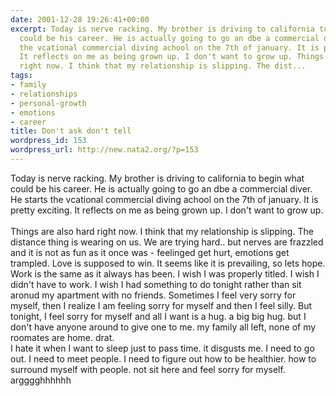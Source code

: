 ```yaml
---
date: 2001-12-28 19:26:41+00:00
excerpt: Today is nerve racking. My brother is driving to california to begin what
  could be his career. He is actually going to go an dbe a commercial diver. He starts
  the vcational commercial diving achool on the 7th of january. It is pretty exciting.
  It reflects on me as being grown up. I don't want to grow up. Things are also hard
  right now. I think that my relationship is slipping. The dist...
tags:
- family
- relationships
- personal-growth
- emotions
- career
title: Don't ask don't tell
wordpress_id: 153
wordpress_url: http://new.nata2.org/?p=153
---
```


Today is nerve racking. My brother is driving to california to begin what could be his career. He is actually going to go an dbe a commercial diver. He starts the vcational commercial diving achool on the 7th of january. It is pretty exciting. It reflects on me as being grown up. I don't want to grow up. <br/><br/>Things are also hard right now. I think that my relationship is slipping. The distance thing is wearing on us. We are trying hard.. but nerves are frazzled and it is not as fun as it once was - feelinged get hurt, emotions get trampled. Love is supposed to win. It seems like it is prevailing, so lets hope. <br/>Work is the same as it always has been. I wish I was properly titled. I wish I didn't have to work. I wish I had something to do tonight rather than sit aronud my apartment with no friends. Sometimes I feel very sorry for myself, then I realize I am feeling sorry for myself and then I feel silly. But tonight, I feel sorry for myself and all I want is a hug. a big big hug. but I don't have anyone around to give one to me. my family all left, none of my roomates are home. drat.<br/>
I hate it when I want to sleep just to pass time. it disgusts me. I need to go out. I need to meet people. I need to figure out how to be healthier. how to surround myself with people. not sit here and feel sorry for myself. <br/>
argggghhhhhh